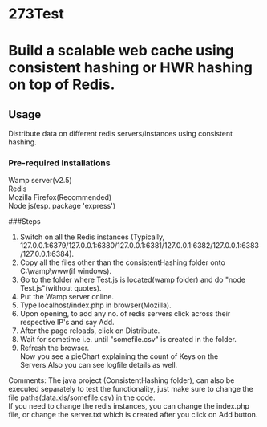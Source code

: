 # 273Test  
# Build a scalable web cache using consistent hashing or HWR hashing on top of Redis.  

## Usage  
Distribute data on different redis servers/instances using consistent hashing.  
### Pre-required Installations  
Wamp server(v2.5)  
Redis  
Mozilla Firefox(Recommended)  
Node js(esp. package 'express')  

###Steps
1) Switch on all the Redis instances (Typically, 127.0.0.1:6379/127.0.0.1:6380/127.0.0.1:6381/127.0.0.1:6382/127.0.0.1:6383/127.0.0.1:6384).  
2) Copy all the files other than the consistentHashing folder onto C:\wamp\www(if windows).   
3) Go to the folder where Test.js is located(wamp folder) and do "node Test.js"(without quotes).  
4) Put the Wamp server online.  
5) Type localhost/index.php in browser(Mozilla).    
6) Upon opening, to add any no. of redis servers click across their respective IP's and say Add.  
7) After the page reloads, click on Distribute.  
8) Wait for sometime i.e. until "somefile.csv" is created in the folder.  
9) Refresh the browser.  
Now you see a pieChart explaining the count of Keys on the Servers.Also you can see logfile details as well.  

Comments: The java project (ConsistentHashing folder), can also be executed separately to test the functionality, just make sure to change the file paths(data.xls/somefile.csv) in the code.  
If you need to change the redis instances, you can change the index.php file, or change the server.txt which is created after you click on Add button.  
